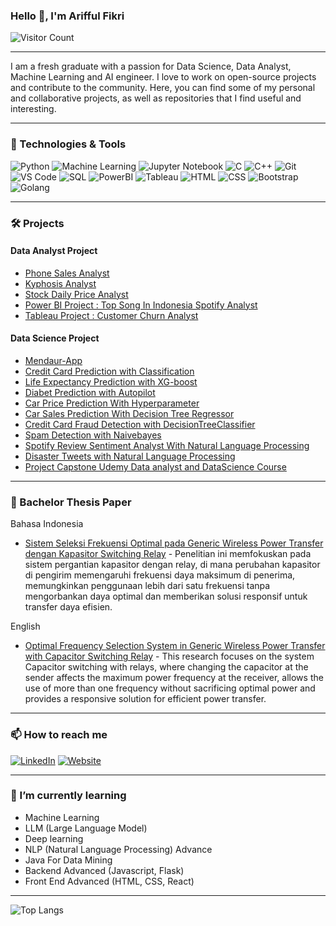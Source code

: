 ### Hello 👋, I'm Arifful Fikri

![Visitor Count](https://komarev.com/ghpvc/?username=your-username&color=blue)

---
<!---
<div align="center">
  <img src="https://github.com/RIFFMBR20/RIFFMBR20/assets/95732582/b6f9f77d-c06a-4187-ad2b-9ce78b7d6bda" alt="Header Image" style="width: 30%; max-width: 200px;">
</div>
-->

I am a fresh graduate with a passion for Data Science, Data Analyst, Machine Learning and AI engineer. I love to work on open-source projects and contribute to the community. Here, you can find some of my personal and collaborative projects, as well as repositories that I find useful and interesting.

---

### 🔧 Technologies & Tools

![Python](https://img.shields.io/badge/-Python-333?style=flat&logo=python)
![Machine Learning](https://img.shields.io/badge/-Machine%20Learning-333?style=flat&logo=tensorflow)
![Jupyter Notebook](https://img.shields.io/badge/-Jupyter%20Notebook-333?style=flat&logo=jupyter)
![C](https://img.shields.io/badge/-C-333?style=flat&logo=c)
![C++](https://img.shields.io/badge/-C++-333?style=flat&logo=c%2B%2B)
![Git](https://img.shields.io/badge/-Git-333?style=flat&logo=git)
![VS Code](https://img.shields.io/badge/-VS%20Code-333?style=flat&logo=visual-studio-code)
![SQL](https://img.shields.io/badge/-SQL-333?style=flat&logo=postgresql)
![PowerBI](https://img.shields.io/badge/-PowerBI-333?style=flat&logo=power-bi)
![Tableau](https://img.shields.io/badge/-Tableau-333?style=flat&logo=tableau)
![HTML](https://img.shields.io/badge/-HTML-333?style=flat&logo=html5)
![CSS](https://img.shields.io/badge/-CSS-333?style=flat&logo=css3)
![Bootstrap](https://img.shields.io/badge/-Bootstrap-333?style=flat&logo=bootstrap)
![Golang](https://img.shields.io/badge/-Golang-333?style=flat&logo=go)

---

### 🛠️ Projects

#### Data Analyst Project

- [Phone Sales Analyst](https://github.com/RIFFMBR20/Phone_Sales_Analyst)
- [Kyphosis Analyst](https://github.com/RIFFMBR20/Project_Capstone_UdemyDataanalyst_and_DataScience_Course/blob/main/1.%20Data%20Wrangling%2C%20Exploratory%20Data%20Analysis%20(EDA)%2C%20and%20Feature%20Engineering_CapstoneProject/Kyphosis%20Analyst.pdf)
- [Stock Daily Price Analyst](https://github.com/RIFFMBR20/Project_Capstone_UdemyDataanalyst_and_DataScience_Course/blob/main/2.%20Effective%20Data%20Visualization%20in%20Data%20Science_CapstoneProject/Stock%20Daily%20Price%20Analyst.pdf)
- [Power BI Project : Top Song In Indonesia Spotify Analyst](https://github.com/RIFFMBR20/PowerBI_Project)
- [Tableau Project : Customer Churn Analyst](https://public.tableau.com/app/profile/arifful.fikri2015/viz/myproject_17160160717700/Dashboard1?publish=yes) 

#### Data Science Project

- [Mendaur-App](https://github.com/Bam280/mendaur-app)
- [Credit Card Prediction with Classification](https://github.com/RIFFMBR20/Project_Capstone_UdemyDataanalyst_and_DataScience_Course/blob/main/4.%20Analyst%20ClassificationIn%20Data%20Science/Credit%20Card%20Prediction%20with%20Classification.pdf)
- [Life Expectancy Prediction with XG-boost](https://github.com/RIFFMBR20/Project_Capstone_UdemyDataanalyst_and_DataScience_Course/blob/main/3.%20Regression%20Analysis%20in%20Data%20Science_CapstoneProject/Life_Expectancy.pdf)
- [Diabet Prediction with Autopilot](https://github.com/RIFFMBR20/Project_Capstone_UdemyDataanalyst_and_DataScience_Course/blob/main/5.%20Data%20Science%20With%20Autopilot/Project5.pdf)
- [Car Price Prediction With Hyperparameter](https://github.com/RIFFMBR20/Project_Capstone_UdemyDataanalyst_and_DataScience_Course/blob/main/6.Optimalization%20Model/Car%20Price%20Prediction%20With%20Hyperparameter.pdf)
- [Car Sales Prediction With Decision Tree Regressor](https://github.com/RIFFMBR20/Car_Sales_Prediction)
- [Credit Card Fraud Detection with DecisionTreeClassifier](https://github.com/RIFFMBR20/Credit_Card_Fraud_Detection)
- [Spam Detection with Naivebayes](https://github.com/RIFFMBR20/Spam_Detection)
- [Spotify Review Sentiment Analyst With Natural Language Processing](https://github.com/RIFFMBR20/App_Reviews_Sentiment_Analysis) 
- [Disaster Tweets with Natural Language Processing](https://github.com/RIFFMBR20/Natural_Language_Processing_with_Disaster_Tweets)
- [Project Capstone Udemy Data analyst and DataScience Course](https://github.com/RIFFMBR20/Project_Capstone_UdemyDataanalyst_and_DataScience_Course)

---

### 📜 Bachelor Thesis Paper

Bahasa Indonesia
- [Sistem Seleksi Frekuensi Optimal pada Generic Wireless Power Transfer dengan Kapasitor Switching Relay](https://j-ptiik.ub.ac.id/index.php/j-ptiik/article/view/13230) - Penelitian ini memfokuskan pada sistem pergantian kapasitor dengan relay, di mana perubahan kapasitor di pengirim memengaruhi frekuensi daya maksimum di penerima, memungkinkan penggunaan lebih dari satu frekuensi tanpa mengorbankan daya optimal dan memberikan solusi responsif untuk transfer daya efisien.

English
- [Optimal Frequency Selection System in Generic Wireless Power Transfer with Capacitor Switching Relay](https://j-ptiik.ub.ac.id/index.php/j-ptiik/article/view/13230) - This research focuses on the system Capacitor switching with relays, where changing the capacitor at the sender affects the maximum power frequency at the receiver, allows the use of more than one frequency without sacrificing optimal power and provides a responsive solution for efficient power transfer.

---

### 📫 How to reach me

[![LinkedIn](https://img.shields.io/badge/-LinkedIn-333?style=flat&logo=linkedin)](https://www.linkedin.com/in/ariffulfikri/)
[![Website](https://img.shields.io/badge/-Website-333?style=flat&logo=internet-explorer)](https://marvelous-unicorn-5fd67a.netlify.app)

---

### 🌱 I’m currently learning

- Machine Learning
- LLM (Large Language Model)
- Deep learning
- NLP (Natural Language Processing) Advance
- Java For Data Mining
- Backend Advanced (Javascript, Flask)
- Front End Advanced (HTML, CSS, React)

---

![Top Langs](https://github-readme-stats.vercel.app/api/top-langs?username=RIFFMBR20&theme=dark&hide=html&layout=compact)


